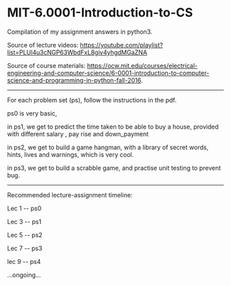 # MIT-6.0001-Introduction-to-CS
Compilation of my assignment answers in python3.

Source of lecture videos: https://youtube.com/playlist?list=PLUl4u3cNGP63WbdFxL8giv4yhgdMGaZNA

Source of course materials: https://ocw.mit.edu/courses/electrical-engineering-and-computer-science/6-0001-introduction-to-computer-science-and-programming-in-python-fall-2016.

-----------------------------------------------------------------------------
For each problem set (ps), follow the instructions in the pdf.

ps0 is very basic,

in ps1, we get to predict the time taken to be able to buy a house, provided with different salary , pay rise and down_payment

in ps2, we get to build a game hangman, with a library of secret words, hints, lives and warnings, which is very cool.

in ps3, we get to build a scrabble game, and practise unit testing to prevent bug.

-----------------------------------------------------------------------------

Recommended lecture-assignment timeline:

Lec 1 -- ps0

Lec 3 -- ps1

Lec 5 -- ps2

Lec 7 -- ps3

lec 9 -- ps4

...ongoing...
